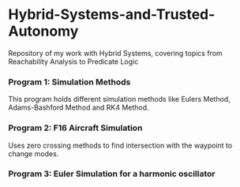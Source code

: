 # Hybrid-Systems-and-Trusted-Autonomy
Repository of my work with Hybrid Systems, covering topics from Reachability Analysis to Predicate Logic

### Program 1: Simulation Methods
This program holds different simulation methods like Eulers  Method, Adams-Bashford Method and RK4 Method. 

### Program 2: F16 Aircraft Simulation
Uses zero crossing methods to find intersection with the waypoint to change modes.

### Program 3: Euler Simulation for a harmonic oscillator
